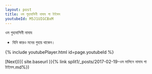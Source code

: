 ```yaml
---
layout: post
title: ওম গুহাবাসিনী নামায গা টাইমস
youtubeId: M5J1UIGCBxM
---
```

 
 
 ওম গুহাবাসিনী নামায  
 
 - যিনি কারও মনের গুহায় থাকেন। 
 
  
 
  
 
 
 
 
 
 


{% include youtubePlayer.html id=page.youtubeId %}
 
[Next]({{ site.baseurl }}{% link  split1/_posts/2017-02-19-ওম মালিনে নামায গা টাইমস.md%})
 
